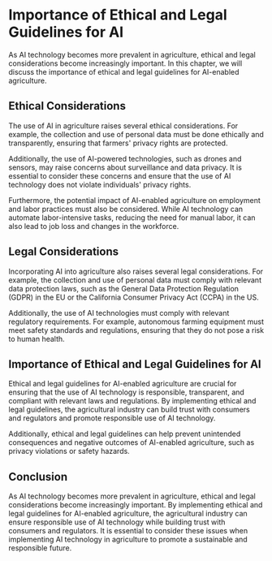 Importance of Ethical and Legal Guidelines for AI
=========================================================================================================================

As AI technology becomes more prevalent in agriculture, ethical and legal considerations become increasingly important. In this chapter, we will discuss the importance of ethical and legal guidelines for AI-enabled agriculture.

Ethical Considerations
----------------------

The use of AI in agriculture raises several ethical considerations. For example, the collection and use of personal data must be done ethically and transparently, ensuring that farmers' privacy rights are protected.

Additionally, the use of AI-powered technologies, such as drones and sensors, may raise concerns about surveillance and data privacy. It is essential to consider these concerns and ensure that the use of AI technology does not violate individuals' privacy rights.

Furthermore, the potential impact of AI-enabled agriculture on employment and labor practices must also be considered. While AI technology can automate labor-intensive tasks, reducing the need for manual labor, it can also lead to job loss and changes in the workforce.

Legal Considerations
--------------------

Incorporating AI into agriculture also raises several legal considerations. For example, the collection and use of personal data must comply with relevant data protection laws, such as the General Data Protection Regulation (GDPR) in the EU or the California Consumer Privacy Act (CCPA) in the US.

Additionally, the use of AI technologies must comply with relevant regulatory requirements. For example, autonomous farming equipment must meet safety standards and regulations, ensuring that they do not pose a risk to human health.

Importance of Ethical and Legal Guidelines for AI
-------------------------------------------------

Ethical and legal guidelines for AI-enabled agriculture are crucial for ensuring that the use of AI technology is responsible, transparent, and compliant with relevant laws and regulations. By implementing ethical and legal guidelines, the agricultural industry can build trust with consumers and regulators and promote responsible use of AI technology.

Additionally, ethical and legal guidelines can help prevent unintended consequences and negative outcomes of AI-enabled agriculture, such as privacy violations or safety hazards.

Conclusion
----------

As AI technology becomes more prevalent in agriculture, ethical and legal considerations become increasingly important. By implementing ethical and legal guidelines for AI-enabled agriculture, the agricultural industry can ensure responsible use of AI technology while building trust with consumers and regulators. It is essential to consider these issues when implementing AI technology in agriculture to promote a sustainable and responsible future.
